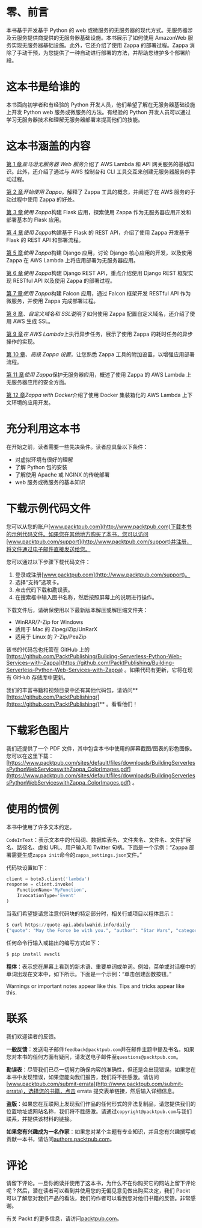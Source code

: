 # 零、前言

本书基于开发基于 Python 的 web 或微服务的无服务器的现代方式。无服务器涉及云服务提供商提供的无服务器基础设施。本书展示了如何使用 AmazonWeb 服务实现无服务器基础设施。此外，它还介绍了使用 Zappa 的部署过程。Zappa 消除了手动干预，为您提供了一种自动进行部署的方法，并帮助您维护多个部署阶段。

# 这本书是给谁的

本书面向初学者和有经验的 Python 开发人员，他们希望了解在无服务器基础设施上开发 Python web 服务或微服务的方法。有经验的 Python 开发人员可以通过学习无服务器技术和理解无服务器部署来提高他们的技能。

# 这本书涵盖的内容

[第 1 章](01.html)*亚马逊无服务器 Web 服务*介绍了 AWS Lambda 和 API 网关服务的基础知识。此外，还介绍了通过与 AWS 控制台和 CLI 工具交互来创建无服务器服务的手动过程。

[第 2 章](02.html)*开始使用 Zappa*，解释了 Zappa 工具的概念，并阐述了在 AWS 服务的手动过程中使用 Zappa 的好处。

[第 3 章](03.html)*使用 Zappa*构建 Flask 应用，探索使用 Zappa 作为无服务器应用开发和部署基本的 Flask 应用。

[第 4 章](04.html)*使用 Zappa*构建基于 Flask 的 REST API，介绍了使用 Zappa 开发基于 Flask 的 REST API 和部署流程。

[第 5 章](05.html)*使用 Zappa*构建 Django 应用，讨论 Django 核心应用的开发，以及使用 Zappa 在 AWS Lambda 上将应用部署为无服务器应用。

[第 6 章](06.html)*使用 Zappa*构建 Django REST API，重点介绍使用 Django REST 框架实现 RESTful API 以及使用 Zappa 的部署过程。

[第 7 章](07.html)*使用 Zappa*构建 Falcon 应用，通过 Falcon 框架开发 RESTful API 作为微服务，并使用 Zappa 完成部署过程。

[第 8 章](08.html)、*自定义域名和 SSL*说明了如何使用 Zappa 配置自定义域名，还介绍了使用 AWS 生成 SSL。

[第 9 章](09.html)*在 AWS Lambda*上执行异步任务，展示了使用 Zappa 的耗时任务的异步操作的实现。

[第 10 章](10.html)、*高级 Zappa 设置*，让您熟悉 Zappa 工具的附加设置，以增强应用部署流程。

[第 11 章](11.html)*使用 Zappa*保护无服务器应用，概述了使用 Zappa 的 AWS Lambda 上无服务器应用的安全方面。

[第 12 章](12.html)*Zappa with Docker*介绍了使用 Docker 集装箱化的 AWS Lambda 上下文环境的应用开发。

# 充分利用这本书

在开始之前，读者需要一些先决条件。读者应具备以下条件：

*   对虚拟环境有很好的理解
*   了解 Python 包的安装
*   了解使用 Apache 或 NGINX 的传统部署
*   web 服务或微服务的基本知识

# 下载示例代码文件

您可以从您的账户[www.packtpub.com](http://www.packtpub.com)下载本书的示例代码文件。如果您在其他地方购买了本书，您可以访问[www.packtpub.com/support](http://www.packtpub.com/support)并注册，将文件通过电子邮件直接发送给您。

您可以通过以下步骤下载代码文件：

1.  登录或注册[www.packtpub.com](http://www.packtpub.com/support)。
2.  选择“支持”选项卡。
3.  点击代码下载和勘误表。
4.  在搜索框中输入图书名称，然后按照屏幕上的说明进行操作。

下载文件后，请确保使用以下最新版本解压或解压缩文件夹：

*   WinRAR/7-Zip for Windows
*   适用于 Mac 的 Zipeg/iZip/UnRarX
*   适用于 Linux 的 7-Zip/PeaZip

该书的代码包也托管在 GitHub 上的[https://github.com/PacktPublishing/Building-Serverless-Python-Web-Services-with-Zappa](https://github.com/PacktPublishing/Building-Serverless-Python-Web-Services-with-Zappa) 。如果代码有更新，它将在现有 GitHub 存储库中更新。

我们的丰富书籍和视频目录中还有其他代码包，请访问**[https://github.com/PacktPublishing/](https://github.com/PacktPublishing/)** 。看看他们！

# 下载彩色图片

我们还提供了一个 PDF 文件，其中包含本书中使用的屏幕截图/图表的彩色图像。您可以在这里下载：[https://www.packtpub.com/sites/default/files/downloads/BuildingServerlessPythonWebServiceswithZappa_ColorImages.pdf](https://www.packtpub.com/sites/default/files/downloads/BuildingServerlessPythonWebServiceswithZappa_ColorImages.pdf) 。

# 使用的惯例

本书中使用了许多文本约定。

`CodeInText`：表示文本中的代码词、数据库表名、文件夹名、文件名、文件扩展名、路径名、虚拟 URL、用户输入和 Twitter 句柄。下面是一个示例：“Zappa 部署需要生成`zappa init`命令的`zappa_settings.json`文件。”

代码块设置如下：

```py
client = boto3.client('lambda')
response = client.invoke(
    FunctionName='MyFunction',
    InvocationType='Event'
)
```

当我们希望提请您注意代码块的特定部分时，相关行或项目以粗体显示：

```py
$ curl https://quote-api.abdulwahid.info/daily
{"quote": "May the Force be with you.", "author": "Star Wars", "category": "Movies"}
```

任何命令行输入或输出的编写方式如下：

```py
$ pip install awscli
```

**粗体**：表示您在屏幕上看到的新术语、重要单词或单词。例如，菜单或对话框中的单词出现在文本中，如下所示。下面是一个示例：“单击创建函数按钮。”

Warnings or important notes appear like this. Tips and tricks appear like this.

# 联系

我们欢迎读者的反馈。

**一般反馈**：发送电子邮件`feedback@packtpub.com`并在邮件主题中提及书名。如果您对本书的任何方面有疑问，请发送电子邮件至`questions@packtpub.com`。

**勘误表**：尽管我们已尽一切努力确保内容的准确性，但还是会出现错误。如果您在本书中发现错误，如果您能向我们报告，我们将不胜感激。请访问[www.packtpub.com/submit-errata](http://www.packtpub.com/submit-errata)，选择您的书籍，点击 errata 提交表单链接，然后输入详细信息。

**盗版**：如果您在互联网上发现我们作品的任何形式的非法复制品，请您提供我们的位置地址或网站名称，我们将不胜感激。请通过`copyright@packtpub.com`与我们联系，并提供该材料的链接。

**如果您有兴趣成为一名作家**：如果您对某个主题有专业知识，并且您有兴趣撰写或贡献一本书，请访问[authors.packtpub.com](http://authors.packtpub.com/)。

# 评论

请留下评论。一旦你阅读并使用了这本书，为什么不在你购买它的网站上留下评论呢？然后，潜在读者可以看到并使用您的无偏见意见做出购买决定，我们 Packt 可以了解您对我们产品的看法，我们的作者可以看到您对他们书籍的反馈。非常感谢。

有关 Packt 的更多信息，请访问[packtpub.com](https://www.packtpub.com/)。